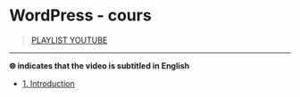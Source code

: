 # WordPress - cours

> [PLAYLIST YOUTUBE](https://www.youtube.com/playlist?list=PLrSOXFDHBtfGZREbxMZqI-tf-1NaFCW3A)

---

**🌐 indicates that the video is subtitled in English**

+ [1. Introduction](https://www.youtube.com/watch?v=0Z-_vxOuKdk)
